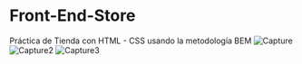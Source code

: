 # Front-End-Store
Práctica de Tienda con HTML - CSS usando la metodología BEM
![Capture](https://user-images.githubusercontent.com/69733897/180584260-09567b32-5af2-4473-acad-4181b730ea02.PNG)
![Capture2](https://user-images.githubusercontent.com/69733897/180584267-984be5bf-e802-4492-9d71-8a7465933c6a.PNG)
![Capture3](https://user-images.githubusercontent.com/69733897/180584270-4d909367-91bf-40b1-be38-021d43e56f2f.PNG)
